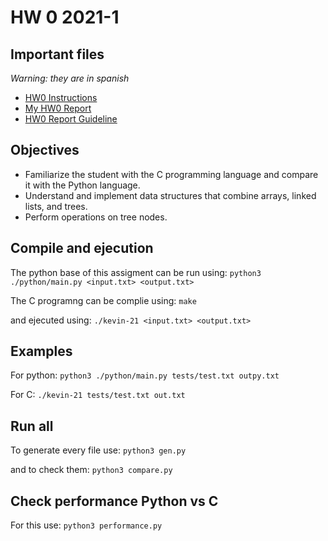 # HW 0 2021-1

## Important files

*Warning: they are in spanish*

- [HW0 Instructions](./docs/Instructions.pdf)
- [My HW0 Report](./docs/Report.pdf)
- [HW0 Report Guideline](./docs/Report_guideline.pdf)

## Objectives

- Familiarize the student with the C programming language and compare it with the Python language.
- Understand and implement data structures that combine arrays, linked lists, and trees.
- Perform operations on tree nodes.

## Compile and ejecution

The python base of this assigment can be run using:
```python3 ./python/main.py <input.txt> <output.txt>```

The C programng can be complie using:
```make```

and ejecuted using:
```./kevin-21 <input.txt> <output.txt>```

## Examples

For python:
```python3 ./python/main.py tests/test.txt outpy.txt```

For C:
```./kevin-21 tests/test.txt out.txt```

## Run all

To generate every file use:
```python3 gen.py```

and to check them:
```python3 compare.py```

## Check performance Python vs C

For this use:
```python3 performance.py```
